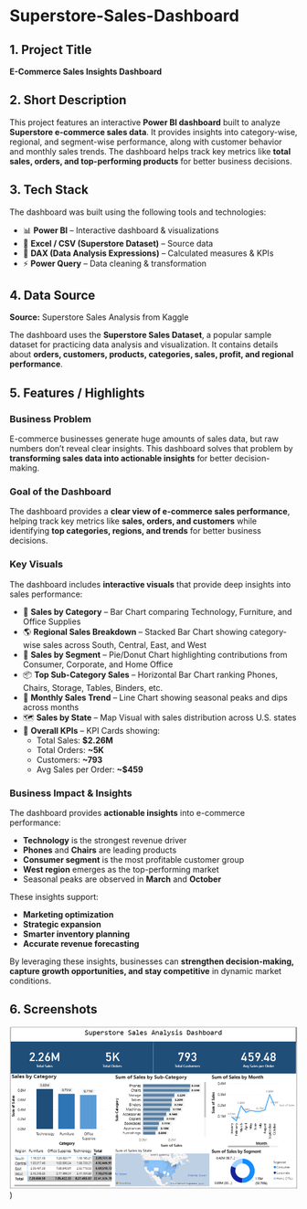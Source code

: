 # Superstore-Sales-Dashboard

## 1. Project Title
**E-Commerce Sales Insights Dashboard**

## 2. Short Description
This project features an interactive **Power BI dashboard** built to analyze **Superstore e-commerce sales data**. It provides insights into category-wise, regional, and segment-wise performance, along with customer behavior and monthly sales trends. The dashboard helps track key metrics like **total sales, orders, and top-performing products** for better business decisions.

## 3. Tech Stack
The dashboard was built using the following tools and technologies:  
- 📊 **Power BI** – Interactive dashboard & visualizations  
- 📑 **Excel / CSV (Superstore Dataset)** – Source data  
- 🔢 **DAX (Data Analysis Expressions)** – Calculated measures & KPIs  
- ⚡ **Power Query** – Data cleaning & transformation  

## 4. Data Source
**Source:** Superstore Sales Analysis from Kaggle  

The dashboard uses the **Superstore Sales Dataset**, a popular sample dataset for practicing data analysis and visualization. It contains details about **orders, customers, products, categories, sales, profit, and regional performance**.

## 5. Features / Highlights

### Business Problem
E-commerce businesses generate huge amounts of sales data, but raw numbers don’t reveal clear insights. This dashboard solves that problem by **transforming sales data into actionable insights** for better decision-making.

### Goal of the Dashboard
The dashboard provides a **clear view of e-commerce sales performance**, helping track key metrics like **sales, orders, and customers** while identifying **top categories, regions, and trends** for better business decisions.

### Key Visuals
The dashboard includes **interactive visuals** that provide deep insights into sales performance:  
- 🛒 **Sales by Category** – Bar Chart comparing Technology, Furniture, and Office Supplies  
- 🌎 **Regional Sales Breakdown** – Stacked Bar Chart showing category-wise sales across South, Central, East, and West  
- 👥 **Sales by Segment** – Pie/Donut Chart highlighting contributions from Consumer, Corporate, and Home Office  
- 📦 **Top Sub-Category Sales** – Horizontal Bar Chart ranking Phones, Chairs, Storage, Tables, Binders, etc.  
- 📅 **Monthly Sales Trend** – Line Chart showing seasonal peaks and dips across months  
- 🗺️ **Sales by State** – Map Visual with sales distribution across U.S. states  
- 📌 **Overall KPIs** – KPI Cards showing:  
  - Total Sales: **$2.26M**  
  - Total Orders: **~5K**  
  - Customers: **~793**  
  - Avg Sales per Order: **~$459**  

### Business Impact & Insights
The dashboard provides **actionable insights** into e-commerce performance:  
- **Technology** is the strongest revenue driver  
- **Phones** and **Chairs** are leading products  
- **Consumer segment** is the most profitable customer group  
- **West region** emerges as the top-performing market  
- Seasonal peaks are observed in **March** and **October**  

These insights support:  
- **Marketing optimization**  
- **Strategic expansion**  
- **Smarter inventory planning**  
- **Accurate revenue forecasting**  

By leveraging these insights, businesses can **strengthen decision-making, capture growth opportunities, and stay competitive** in dynamic market conditions.

## 6. Screenshots
![Dashboard Overview](https://github.com/harinipinninti/Superstore-Sales-Dashboard/blob/main/E-commerce%20dashboard.PNG))

